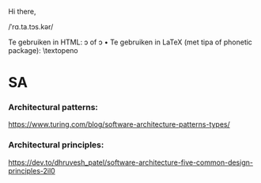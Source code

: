 Hi there,

/ˈrɑ.ta.tɔs.kər/

Te gebruiken in HTML: &#596; of &#x0254;
	•	Te gebruiken in LaTeX (met tipa of phonetic package): \textopeno
 
# SA
### Architectural patterns:
https://www.turing.com/blog/software-architecture-patterns-types/

### Architectural principles:
https://dev.to/dhruvesh_patel/software-architecture-five-common-design-principles-2il0
